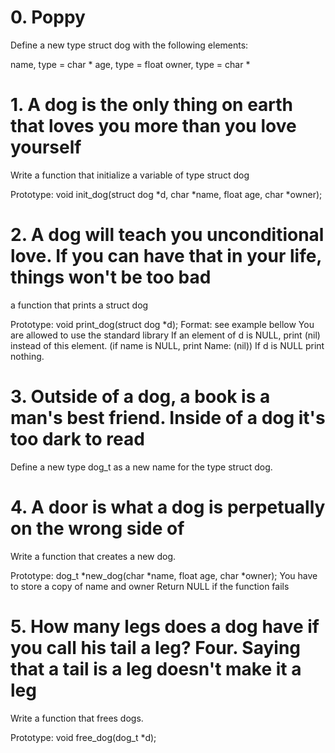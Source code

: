 # 0. Poppy
Define a new type struct dog with the following elements:

name, type = char *
age, type = float
owner, type = char *
# 1. A dog is the only thing on earth that loves you more than you love yourself
Write a function that initialize a variable of type struct dog

Prototype: void init_dog(struct dog *d, char *name, float age, char *owner);
# 2. A dog will teach you unconditional love. If you can have that in your life, things won't be too bad
a function that prints a struct dog

Prototype: void print_dog(struct dog *d);
Format: see example bellow
You are allowed to use the standard library
If an element of d is NULL, print (nil) instead of this element. (if name is NULL, print Name: (nil))
If d is NULL print nothing.
# 3. Outside of a dog, a book is a man's best friend. Inside of a dog it's too dark to read
Define a new type dog_t as a new name for the type struct dog.
# 4. A door is what a dog is perpetually on the wrong side of
 Write a function that creates a new dog.

Prototype: dog_t *new_dog(char *name, float age, char *owner);
You have to store a copy of name and owner
Return NULL if the function fails
# 5. How many legs does a dog have if you call his tail a leg? Four. Saying that a tail is a leg doesn't make it a leg
Write a function that frees dogs.

Prototype: void free_dog(dog_t *d);
